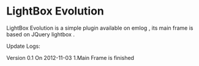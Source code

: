 LightBox Evolution
=====
LightBox Evolution is a simple plugin available on emlog , its main frame is based on JQuery lightbox .

Update Logs:

Version 0.1 On 2012-11-03
1.Main Frame is finished